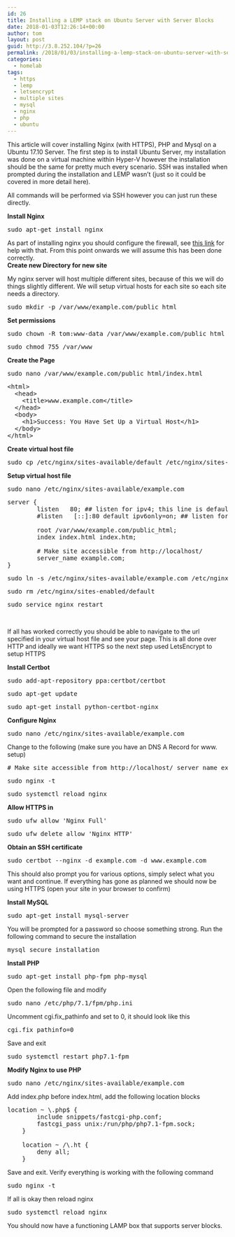 ```yaml
---
id: 26
title: Installing a LEMP stack on Ubuntu Server with Server Blocks
date: 2018-01-03T12:26:14+00:00
author: tom
layout: post
guid: http://3.8.252.104/?p=26
permalink: /2018/01/03/installing-a-lemp-stack-on-ubuntu-server-with-server-blocks/
categories:
  - homelab
tags:
  - https
  - lemp
  - letsencrypt
  - multiple sites
  - mysql
  - nginx
  - php
  - ubuntu
---
```

This article will cover installing Nginx (with HTTPS), PHP and Mysql on a Ubuntu 17.10 Server. The first step is to install Ubuntu Server, my installation was done on a virtual machine within Hyper-V however the installation should be the same for pretty much every scenario. SSH was installed when prompted during the installation and LEMP wasn&#8217;t (just so it could be covered in more detail here).

All commands will be performed via SSH however you can just run these directly.

**Install Nginx**

<pre>sudo apt-get install nginx
</pre>

As part of installing nginx you should configure the firewall, see [this link](https://www.digitalocean.com/community/tutorials/how-to-install-nginx-on-ubuntu-16-04) for help with that. From this point onwards we will assume this has been done correctly.  
**Create new Directory for new site**

My nginx server will host multiple different sites, because of this we will do things slightly different. We will setup virtual hosts for each site so each site needs a directory.

<pre>sudo mkdir -p /var/www/example.com/public_html
</pre>

**Set permissions**

<pre>sudo chown -R tom:www-data /var/www/example.com/public_html</pre>

<pre>sudo chmod 755 /var/www
</pre>

**Create the Page**

<pre>sudo nano /var/www/example.com/public_html/index.html</pre>

<pre>&lt;html&gt;
  &lt;head&gt;
    &lt;title&gt;www.example.com&lt;/title&gt;
  &lt;/head&gt;
  &lt;body&gt;
    &lt;h1&gt;Success: You Have Set Up a Virtual Host&lt;/h1&gt;
  &lt;/body&gt;
&lt;/html&gt;
</pre>

**Create virtual host file**

<pre>sudo cp /etc/nginx/sites-available/default /etc/nginx/sites-available/example.com
</pre>

**Setup virtual host file**

<pre>sudo nano /etc/nginx/sites-available/example.com</pre>

<pre>server {
        listen   80; ## listen for ipv4; this line is default and implied
        #listen   [::]:80 default ipv6only=on; ## listen for ipv6

        root /var/www/example.com/public_html;
        index index.html index.htm;

        # Make site accessible from http://localhost/
        server_name example.com;
}
</pre>

<pre>sudo ln -s /etc/nginx/sites-available/example.com /etc/nginx/sites-enabled/example.com</pre>

<pre>sudo rm /etc/nginx/sites-enabled/default</pre>

<pre>sudo service nginx restart</pre>

&nbsp;

If all has worked correctly you should be able to navigate to the url specified in your virtual host file and see your page. This is all done over HTTP and ideally we want HTTPS so the next step used LetsEncrypt to setup HTTPS

**Install Certbot**

<pre>sudo add-apt-repository ppa:certbot/certbot</pre>

<pre>sudo apt-get update</pre>

<pre>sudo apt-get install python-certbot-nginx</pre>

**Configure Nginx**

<pre>sudo nano /etc/nginx/sites-available/example.com</pre>

Change to the following (make sure you have an DNS A Record for www. setup)

<pre># Make site accessible from http://localhost/ server_name example.com www.example.com;</pre>

<pre>sudo nginx -t</pre>

<pre>sudo systemctl reload nginx</pre>

**Allow HTTPS in**

<pre>sudo ufw allow 'Nginx Full'</pre>

<pre>sudo ufw delete allow 'Nginx HTTP'</pre>

**Obtain an SSH certificate**

<pre>sudo certbot --nginx -d example.com -d www.example.com</pre>

This should also prompt you for various options, simply select what you want and continue. If everything has gone as planned we should now be using HTTPS (open your site in your browser to confirm)

**Install MySQL**

<pre>sudo apt-get install mysql-server</pre>

You will be prompted for a password so choose something strong. Run the following command to secure the installation

<pre>mysql_secure_installation</pre>

**Install PHP**

<pre>sudo apt-get install php-fpm php-mysql</pre>

Open the following file and modify

<pre>sudo nano /etc/php/7.1/fpm/php.ini</pre>

Uncomment cgi.fix_pathinfo and set to 0, it should look like this

<pre>cgi.fix_pathinfo=0</pre>

Save and exit

<pre>sudo systemctl restart php7.1-fpm</pre>

**Modify Nginx to use PHP**

<pre>sudo nano /etc/nginx/sites-available/example.com</pre>

Add index.php before index.html, add the following location blocks

<pre>location ~ \.php$ {
        include snippets/fastcgi-php.conf;
        fastcgi_pass unix:/run/php/php7.1-fpm.sock;
    }

    location ~ /\.ht {
        deny all;
    }
</pre>

Save and exit. Verify everything is working with the following command

<pre>sudo nginx -t</pre>

If all is okay then reload nginx

<pre>sudo systemctl reload nginx</pre>

You should now have a functioning LAMP box that supports server blocks.